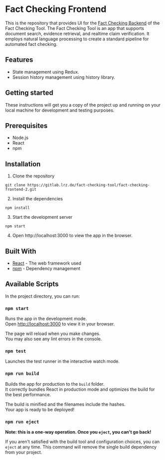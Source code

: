 # Fact Checking Frontend

This is the repository that provides UI for the [Fact Checking Backend](https://gitlab.lrz.de/fact-checking-tool/fact-checking-backend) of the Fact Checking Tool. The Fact Checking Tool is an app that supports document search, evidence retrieval, and realtime claim verification. It employs natural language processing to create a standard pipeline for automated fact checking.

## Features

- State management using Redux.
- Session history management using history library.

## Getting started

These instructions will get you a copy of the project up and running on your local machine for development and testing purposes.

## Prerequisites

- Node.js
- React
- npm

## Installation

1. Clone the repository

```
git clone https://gitlab.lrz.de/fact-checking-tool/fact-checking-frontend-2.git
```

2. Install the dependencies

```
npm install
```

3. Start the development server

```
npm start
```

4. Open http://localhost:3000 to view the app in the browser.

## Built With

- [React](https://reactjs.org/) - The web framework used
- [npm](https://www.npmjs.com/) - Dependency management

## Available Scripts

In the project directory, you can run:

### `npm start`

Runs the app in the development mode.\
Open [http://localhost:3000](http://localhost:3000) to view it in your browser.

The page will reload when you make changes.\
You may also see any lint errors in the console.

### `npm test`

Launches the test runner in the interactive watch mode.

### `npm run build`

Builds the app for production to the `build` folder.\
It correctly bundles React in production mode and optimizes the build for the best performance.

The build is minified and the filenames include the hashes.\
Your app is ready to be deployed!

### `npm run eject`

**Note: this is a one-way operation. Once you `eject`, you can't go back!**

If you aren't satisfied with the build tool and configuration choices, you can `eject` at any time. This command will remove the single build dependency from your project.
